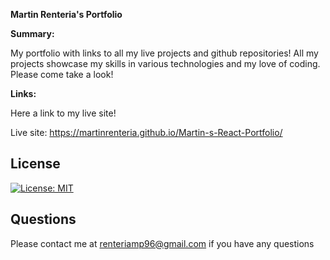 
<strong>Martin Renteria's Portfolio</strong>

<strong>Summary:</strong>

My portfolio with links to all my live projects and github repositories! All my projects showcase my skills in various technologies and my love of coding. Please come take a look! 

<strong>Links:</strong>

Here a link to my live site! 

Live site: https://martinrenteria.github.io/Martin-s-React-Portfolio/


## **License**

[![License: MIT](https://img.shields.io/badge/License-MIT-yellow.svg)](https://opensource.org/licenses/MIT)


## **Questions**

Please contact me at <renteriamp96@gmail.com> if you have any questions 
